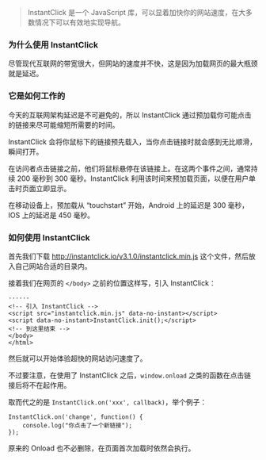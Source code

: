 <blockquote><p>InstantClick 是一个 JavaScript 库，可以显着加快你的网站速度，在大多数情况下可以有效地实现导航。</p>
</blockquote>
<h3>为什么使用 InstantClick</h3>
<p>尽管现代互联网的带宽很大，但网站的速度并不快，这是因为加载网页的最大瓶颈就是延迟。</p>
<h3>它是如何工作的</h3>
<p>今天的互联网架构延迟是不可避免的，所以 InstantClick 通过预加载你可能点击的链接来尽可能缩短所需要的时间。</p>
<p>InstantClick 会将你鼠标下的链接预先载入，当你点击链接时就会感到无比顺滑，瞬间打开。</p>
<p>在访问者点击链接之前，他们将鼠标悬停在该链接上。在这两个事件之间，通常持续 200 毫秒到 300 毫秒。InstantClick 利用该时间来预加载页面，以便在用户单击时页面立即显示。</p>
<p>在移动设备上，预加载从 “touchstart” 开始，Android 上的延迟是 300 毫秒，IOS 上的延迟是 450 毫秒。</p>
<h3>如何使用 InstantClick</h3>
<p>首先我们下载 <a href='http://instantclick.io/v3.1.0/instantclick.min.js' target='_blank' class='url'>http://instantclick.io/v3.1.0/instantclick.min.js</a> 这个文件，然后放入自己网站合适的目录内。</p>
<p>接着我们在网页的 <code>&lt;/body&gt;</code> 之前的位置这样写，引入 InstantClick：</p>
<pre><code class='language-html' lang='html'>······
&lt;!-- 引入 InstantClick --&gt;
&lt;script src=&quot;instantclick.min.js&quot; data-no-instant&gt;&lt;/script&gt;
&lt;script data-no-instant&gt;InstantClick.init();&lt;/script&gt;
&lt;!-- 到这里结束 --&gt;
&lt;/body&gt;
&lt;/html&gt;
</code></pre>
<p>然后就可以开始体验超快的网站访问速度了。</p>
<p>不过要注意，在使用了 InstantClick 之后，<code>window.onload</code> 之类的函数在点击链接后将不在起作用。</p>
<p>取而代之的是 <code>InstantClick.on(&#39;xxx&#39;, callback)</code>，举个例子：</p>
<pre><code class='language-javascript' lang='javascript'>InstantClick.on(&#39;change&#39;, function() {
    console.log(&quot;你点击了一个新链接&quot;);
});
</code></pre>
<p>原来的 Onload 也不必删除，在页面首次加载时依然会执行。</p>
